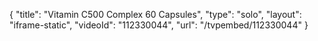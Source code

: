 {
    "title": "Vitamin C500 Complex  60 Capsules",
    "type": "solo",
    "layout": "iframe-static",
    "videoId": "112330044",
    "url": "\/tvpembed\/112330044"
}
